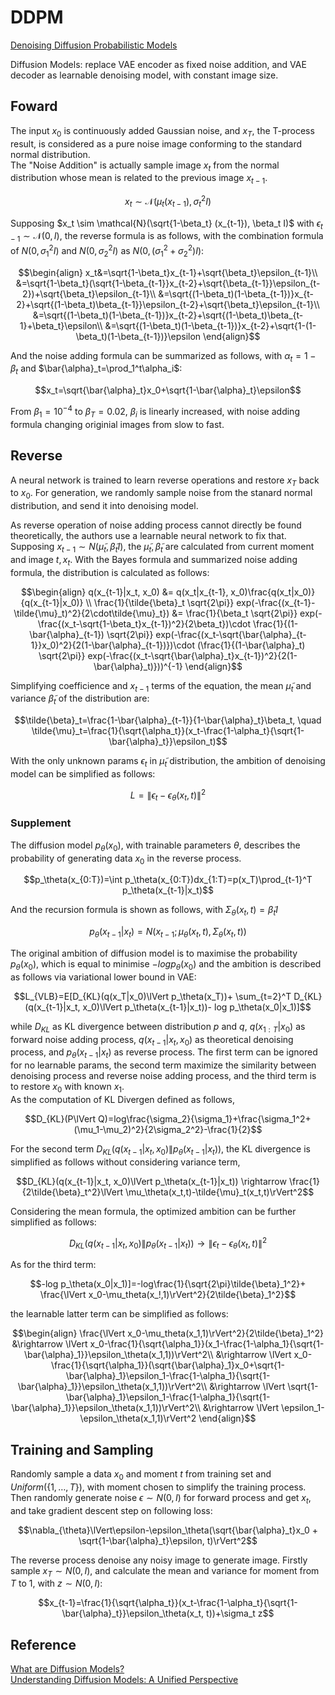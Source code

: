 # DDPM
[Denoising Diffusion Probabilistic Models](https://proceedings.neurips.cc/paper/2020/file/4c5bcfec8584af0d967f1ab10179ca4b-Paper.pdf)  

Diffusion Models: replace VAE encoder as fixed noise addition, and VAE decoder as learnable denoising model, with constant image size. 

## Foward
The input $x_0$ is continuously added Gaussian noise, and $x_T$, the T-process result, is considered as a pure noise image conforming to the standard normal distribution.  
The "Noise Addition" is actually sample image $x_t$ from the normal distribution whose mean is related to the previous image $x_{t-1}$.
```math
x_t \sim \mathcal{N}(\mu_t(x_{t-1}), \sigma_t^2 I)
```
Supposing $x_t \sim \mathcal{N}(\sqrt{1-\beta_t} (x_{t-1}), \beta_t I)$ with $\epsilon_{t-1}\sim\mathcal{N}(0,I)$, the reverse formula is as follows, with the combination formula of $N(0, \sigma_1^2I)$ and $N(0, \sigma_2^2I)$ as $N(0, (\sigma_1^2+\sigma_2^2)I)$:
```math
\begin{align}
x_t&=\sqrt{1-\beta_t}x_{t-1}+\sqrt{\beta_t}\epsilon_{t-1}\\
&=\sqrt{1-\beta_t}(\sqrt{1-\beta_{t-1}}x_{t-2}+\sqrt{\beta_{t-1}}\epsilon_{t-2})+\sqrt{\beta_t}\epsilon_{t-1}\\
&=\sqrt{(1-\beta_t)(1-\beta_{t-1})}x_{t-2}+\sqrt{(1-\beta_t)\beta_{t-1}}\epsilon_{t-2}+\sqrt{\beta_t}\epsilon_{t-1}\\
&=\sqrt{(1-\beta_t)(1-\beta_{t-1})}x_{t-2}+\sqrt{(1-\beta_t)\beta_{t-1}+\beta_t}\epsilon\\
&=\sqrt{(1-\beta_t)(1-\beta_{t-1})}x_{t-2}+\sqrt{1-(1-\beta_t)(1-\beta_{t-1})}\epsilon
\end{align}
```
And the noise adding formula can be summarized as follows, with $\alpha_t=1-\beta_t$ and $\bar{\alpha}_t=\prod_1^t\alpha_i$:
```math
x_t=\sqrt{\bar{\alpha}_t}x_0+\sqrt{1-\bar{\alpha}_t}\epsilon
```
From $\beta_1=10^{-4}$ to $\beta_T=0.02$, $\beta_i$ is linearly increased, with noise adding formula changing originial images from slow to fast.  

## Reverse
A neural network is trained to learn reverse operations and restore $x_T$ back to $x_0$. For generation, we randomly sample noise from the stanard normal distribution, and send it into denoising model.  

As reverse operation of noise adding process cannot directly be found theoretically, the authors use a learnable neural network to fix that. Supposing $x_{t-1}\sim N(\tilde{\mu}_t, \tilde{\beta}_t I)$, the $\tilde{\mu}_t, \tilde{\beta}_t$ are calculated from current moment and image $t, x_t$. With the Bayes formula and summarized noise adding formula, the distribution is calculated as follows:
```math
\begin{align}
q(x_{t-1}|x_t, x_0) &= q(x_t|x_{t-1}, x_0)\frac{q(x_t|x_0)}{q(x_{t-1}|x_0)} \\
\frac{1}{\tilde{\beta}_t \sqrt{2\pi}} exp(-\frac{(x_{t-1}-\tilde{\mu}_t)^2}{2\cdot\tilde{\mu}_t}) &=
\frac{1}{\beta_t \sqrt{2\pi}} exp(-\frac{(x_t-\sqrt{1-\beta_t}x_{t-1})^2}{2\beta_t})\cdot
\frac{1}{(1-\bar{\alpha}_{t-1}) \sqrt{2\pi}} exp(-\frac{(x_t-\sqrt{\bar{\alpha}_{t-1}}x_0)^2}{2(1-\bar{\alpha}_{t-1})})\cdot
(\frac{1}{(1-\bar{\alpha}_t) \sqrt{2\pi}} exp(-\frac{(x_t-\sqrt{\bar{\alpha}_t}x_{t-1})^2}{2(1-\bar{\alpha}_t)}))^{-1}
\end{align}
```  
Simplifying coefficience and $x_{t-1}$ terms of the equation, the mean $\tilde{\mu}_t$ and variance $\tilde{\beta}_t$ of the distribution are:
```math
\tilde{\beta}_t=\frac{1-\bar{\alpha}_{t-1}}{1-\bar{\alpha}_t}\beta_t, \quad \tilde{\mu}_t=\frac{1}{\sqrt{\alpha_t}}(x_t-\frac{1-\alpha_t}{\sqrt{1-\bar{\alpha}_t}}\epsilon_t)
```  
With the only unknown params $\epsilon_t$ in $\tilde{\mu}_t$ distribution, the ambition of denoising model can be simplified as follows:
```math
L=\lVert \epsilon_t-\epsilon_{\theta}(x_t, t)\rVert^2
```

### Supplement
The diffusion model $p_\theta(x_0)$, with trainable parameters $\theta$, describes the probability of generating data $x_0$ in the reverse process.
```math
p_\theta(x_{0:T})=\int p_\theta(x_{0:T})dx_{1:T}=p(x_T)\prod_{t-1}^T p_\theta(x_{t-1}|x_t)
```
And the recursion formula is shown as follows, with $\Sigma_\theta(x_t, t)=\tilde{\beta}_t I$
```math
p_\theta(x_{t-1}|x_t)=N(x_{t-1};\mu_\theta(x_t, t), \Sigma_\theta(x_t, t))
```
The original ambition of diffusion model is to maximise the probability $p_\theta(x_0)$, which is equal to minimise $-log p_\theta(x_0)$ and the ambition is described as follows via variational lower bound in VAE:
```math
L_{VLB}=E[D_{KL}(q(x_T|x_0)\lVert p_\theta(x_T))+
\sum_{t=2}^T D_{KL}(q(x_{t-1}|x_t, x_0)\lVert p_\theta(x_{t-1}|x_t))-
log p_\theta(x_0|x_1)]
```
while $D_{KL}$ as KL divergence between distribution $p$ and $q$, $q(x_{1:T}|x_0)$ as forward noise adding process, $q(x_{t-1}|x_t, x_0)$ as theoretical denoising process, and $p_\theta(x_{t-1}|x_t)$ as reverse process. The first term can be ignored for no learnable params, the second term maximize the similarity between denoising process and reverse noise adding process, and the third term is to restore $x_0$ with known $x_1$.  
As the computation of KL Divergen defined as follows,
```math
D_{KL}(P\lVert Q)=log\frac{\sigma_2}{\sigma_1}+\frac{\sigma_1^2+(\mu_1-\mu_2)^2}{2\sigma_2^2}-\frac{1}{2}
```
For the second term $D_{KL}(q(x_{t-1}|x_t, x_0)\lVert p_\theta(x_{t-1}|x_t))$, the KL divergence is simplified as follows without considering variance term,
```math
D_{KL}(q(x_{t-1}|x_t, x_0)\lVert p_\theta(x_{t-1}|x_t)) \rightarrow
\frac{1}{2\tilde{\beta}_t^2}\lVert \mu_\theta(x_t,t)-\tilde{\mu}_t(x_t,t)\rVert^2
```
Considering the mean formula, the optimized ambition can be further simplified as follows:
```math
D_{KL}(q(x_{t-1}|x_t, x_0)\lVert p_\theta(x_{t-1}|x_t))\rightarrow
\lVert \epsilon_t-\epsilon_\theta(x_t,t)\rVert^2
```
As for the third term:
```math
-log p_\theta(x_0|x_1)]=-log\frac{1}{\sqrt{2\pi}\tilde{\beta}_1^2}+
\frac{\lVert x_0-\mu_theta(x_!,1)\rVert^2}{2\tilde{\beta}_1^2}
```
the learnable latter term can be simplified as follows:
```math
\begin{align}
\frac{\lVert x_0-\mu_theta(x_1,1)\rVert^2}{2\tilde{\beta}_1^2}
&\rightarrow \lVert x_0-\frac{1}{\sqrt{\alpha_1}}(x_1-\frac{1-\alpha_1}{\sqrt{1-\bar{\alpha}_1}}\epsilon_\theta(x_1,1))\rVert^2\\
&\rightarrow \lVert x_0-\frac{1}{\sqrt{\alpha_1}}(\sqrt{\bar{\alpha}_1}x_0+\sqrt{1-\bar{\alpha}_1}\epsilon_1-\frac{1-\alpha_1}{\sqrt{1-\bar{\alpha}_1}}\epsilon_\theta(x_1,1))\rVert^2\\
&\rightarrow \lVert \sqrt{1-\bar{\alpha}_1}\epsilon_1-\frac{1-\alpha_1}{\sqrt{1-\bar{\alpha}_1}}\epsilon_\theta(x_1,1))\rVert^2\\
&\rightarrow \lVert \epsilon_1-\epsilon_\theta(x_1,1)\rVert^2
\end{align}
```

## Training and Sampling
Randomly sample a data $x_0$ and moment $t$ from training set and $Uniform(\{1,\ldots,T\})$, with moment chosen to simplify the training process. Then randomly generate noise $\epsilon\sim N(0, I)$ for forward process and get $x_t$, and take gradient descent step on following loss:
```math
\nabla_{\theta}\lVert\epsilon-\epsilon_\theta(\sqrt{\bar{\alpha}_t}x_0 + \sqrt{1-\bar{\alpha}_t}\epsilon, t)\rVert^2
```
The reverse process denoise any noisy image to generate image. Firstly sample $x_T\sim N(0,I)$, and calculate the mean and variance for moment from $T$ to 1, with $z\sim N(0,I)$:
```math
x_{t-1}=\frac{1}{\sqrt{\alpha_t}}(x_t-\frac{1-\alpha_t}{\sqrt{1-\bar{\alpha}_t}}\epsilon_\theta(x_t, t))+\sigma_t z
```

## Reference
[What are Diffusion Models?](https://lilianweng.github.io/posts/2021-07-11-diffusion-models/#connection-with-stochastic-gradient-langevin-dynamics)  
[Understanding Diffusion Models: A Unified Perspective](https://arxiv.org/pdf/2208.11970)  
